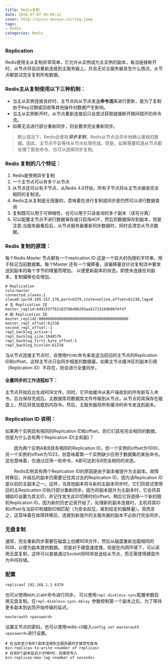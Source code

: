 ```yaml
---
title: Redis复制
date: 2018-07-07 09:04:12
cover: http://qiniu.deveye.cn/timg.jpeg
tags:
- Redis
categories: Redis
---
```


### Replication
Redis使用主从复制非常简单，它允许从实例成为主实例的副本，每当链接断开时，从节点将自动重新连接到主服务器上。并且无论主服务器发生什么情况，从节点都尝试完全复制所有数据。

### Redis主从复制使用以下三种机制：

- 当主从实例连接良好时，主节点向从节点发送**命令流**来进行更新，是为了复制由于Key过期或回收等其他操作对数据产生影响。
- 当主从实例断开时，从节点重新连接后只会尝试获取链接断开期间错开的命令流。
- 如果无法进行部分重新同步，则会要求完全重新同步。

> 默认情况下，Redis会使用***异步复制***，Redis从节点会异步地确认接收的数据。因此，主节点不会等待从节点处理完成。但是，如果需要知道从节点都处理了那些命令，也可以选择同步复制。

### Redis 复制的几个特征：

1. Redis是使用异步复制
2. 一个主节点可以有多个从节点
3. 从节点还可以有子节点，从Redis 4.0开始，所有子节点将从主节点接收完全相同的复制流。 
4. Redis主从复制是无阻塞的，意味着在进行复制或同步是仍然可以进行数据查询
5. 复制既可以用于可伸缩性，也可以用于只读查询的多个副本（读写分离）
6. 可以配置主节点不进行数据保存或只启用AOF，然后将数据保存到副本，但是注意:当服务器重启后，从节点服务器重新同步数据时，同时会清空从节点数据。

### Redis 复制的原理：

每个Redis Master 节点都有一个replication ID:这是一个较大的伪随机字符串，用于标记当前数据集。每个Master 还有一个偏移量，该偏移量会针对复制流中要发送到副本的每个字节的增量而增加。
以便更新副本的状态。即使未连接任何副本，复制偏移也会增加。

```
# Replication
role:master
connected_slaves:1
slave0:ip=39.105.157.176,port=6379,state=online,offset=61238,lag=0
# 主 Replication ID
master_replid:649255ffb2183786d00203aa51715169b06f4f47
# 副 Replication ID
master_replid2:0000000000000000000000000000000000000000
master_repl_offset:61238
second_repl_offset:-1
repl_backlog_active:1
repl_backlog_size:1048576
repl_backlog_first_byte_offset:1
repl_backlog_histlen:61238
```

当从节点连接主节点时，会使用`PSYNC`命令来发送当前旧的主节点的Replication ID和offset，这样主节点只会同步相差的数据量，如果主节点缓冲区的副本引用（Replication ID）不存在，则会进行全量同步。

#### 全量同步的工作流程如下：
主节点开始后台生成RDB文件。同时，它开始缓冲从客户端收到的所有新写入命令。后台保存完成后，主数据库将数据库文件传输到从节点，从节点将其保存在磁盘上，然后将其加载到内存中。然后，主服务器将所有缓冲的命令发送到副本。

### Replication ID 说明：

如果两个实例具有相同的Replication ID和offset，则它们具有完全相同的数据。但是为什么会有两个Replication ID(主和副)？
<p style="text-indent:2em">因为两个实例A和B具有相同的Replication ID，但一个实例的offset为1000，另一个实例的offset为1023，则意味着第一个实例缺少应用于数据集的某些命令。这也意味着，仅通过应用一些命令，A即可达到与B完全相同的状态。</p>
<p style="text-indent:2em">Redis实例具有两个Replication ID的原因是由于副本被提升为主副本。故障转移后，升级后的副本仍需要记住其过去的Replication ID，因为该Replication ID是以前的主副本之一。这样，当其他副本将与新的主副本同步时，它们将尝试使用旧的主Replication ID执行部分重新同步。因为将副本提升为主副本时，它会将其辅助ID设置为其主ID，并记住发生此ID切换时的offset。稍后它将选择一个新的随机Replication ID，因为新的历史记录开始了。处理新的副本连接时，主机将其ID和offset与当前ID和辅助ID相匹配（为安全起见，直到给定的偏移量）。简而言之，这意味着在故障转移后，连接到新提升的主服务器的副本不必执行完全同步。</p>

### 无盘复制

通常，完全重新同步需要在磁盘上创建RDB文件，然后从磁盘重新加载相同的RDB，以便为副本提供数据。
但是对于硬盘速度慢，但是在内网环境下，可以采用无盘复制，这样可以直接通过Socket将RDB发送给从节点，而无需使用硬盘作为中间存储。

### 配置

```
replicaof 192.168.1.1 6379
```
也可以使用`REPLICAOF`命令进行同步。
可以使用`repl-diskless-sync`配置参数启用无盘复制。在`repl-diskless-sync-delay `参数控制第一个副本之后，为了等待更多副本到达而开始传输的延迟。

```
masterauth <password>
```
设置主节点的密码，也可以使用redis-cli输入`config set masterauth <password>`进行设置。

```
# 在当前至少有N个副本连接到主服务器时才接受写查询
min-replicas-to-write <number of replicas>
# 在有N个副本延迟少于M秒时，则接受写入
min-replicas-max-lag <number of seconds>
```
